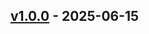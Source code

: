 ## [v1.0.0] - 2025-06-15


[v1.0.0]: https://github.com/ThomasFourties/sc-planner/compare/v1.0.0...v1.0.0
